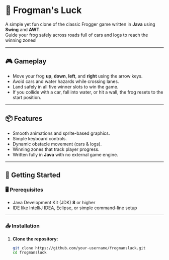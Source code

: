 # 🐸 Frogman's Luck

A simple yet fun clone of the classic Frogger game written in **Java** using **Swing** and **AWT**.  
Guide your frog safely across roads full of cars and logs to reach the winning zones!

---

## 🎮 Gameplay

- Move your frog **up**, **down**, **left**, and **right** using the arrow keys.  
- Avoid cars and water hazards while crossing lanes.  
- Land safely in all five winner slots to win the game.  
- If you collide with a car, fall into water, or hit a wall, the frog resets to the start position.

---

## 📦 Features

- Smooth animations and sprite-based graphics.
- Simple keyboard controls.
- Dynamic obstacle movement (cars & logs).
- Winning zones that track player progress.
- Written fully in **Java** with no external game engine.

---

## 🚀 Getting Started

### 🖥️ Prerequisites

- Java Development Kit (JDK) **8** or higher
- IDE like IntelliJ IDEA, Eclipse, or simple command-line setup

---

### 📥 Installation

1. **Clone the repository:**
   ```bash
   git clone https://github.com/your-username/frogmansluck.git
   cd frogmansluck
